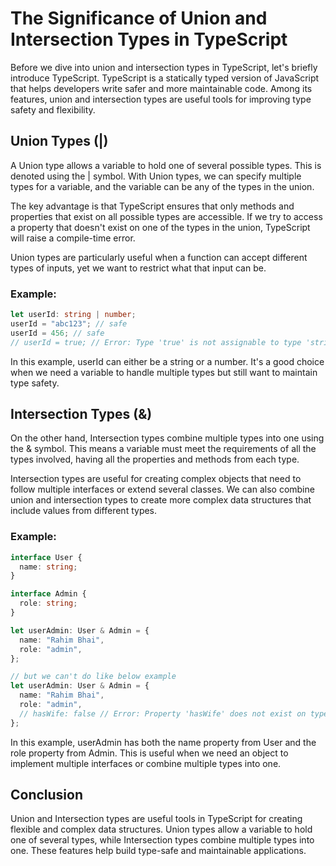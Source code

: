 # The Significance of Union and Intersection Types in TypeScript

Before we dive into union and intersection types in TypeScript, let's briefly introduce TypeScript. TypeScript is a statically typed version of JavaScript that helps developers write safer and more maintainable code. Among its features, union and intersection types are useful tools for improving type safety and flexibility.

## Union Types (|)

A Union type allows a variable to hold one of several possible types. This is denoted using the | symbol. With Union types, we can specify multiple types for a variable, and the variable can be any of the types in the union.

The key advantage is that TypeScript ensures that only methods and properties that exist on all possible types are accessible. If we try to access a property that doesn't exist on one of the types in the union, TypeScript will raise a compile-time error.

Union types are particularly useful when a function can accept different types of inputs, yet we want to restrict what that input can be.

### Example:

```typescript
let userId: string | number;
userId = "abc123"; // safe
userId = 456; // safe
// userId = true; // Error: Type 'true' is not assignable to type 'string | number'.
```

In this example, userId can either be a string or a number. It's a good choice when we need a variable to handle multiple types but still want to maintain type safety.

## Intersection Types (&)

On the other hand, Intersection types combine multiple types into one using the & symbol. This means a variable must meet the requirements of all the types involved, having all the properties and methods from each type.

Intersection types are useful for creating complex objects that need to follow multiple interfaces or extend several classes. We can also combine union and intersection types to create more complex data structures that include values from different types.

### Example:

```typescript
interface User {
  name: string;
}

interface Admin {
  role: string;
}

let userAdmin: User & Admin = {
  name: "Rahim Bhai",
  role: "admin",
};

// but we can't do like below example
let userAdmin: User & Admin = {
  name: "Rahim Bhai",
  role: "admin",
  // hasWife: false // Error: Property 'hasWife' does not exist on type 'User & Admin'
};
```

In this example, userAdmin has both the name property from User and the role property from Admin. This is useful when we need an object to implement multiple interfaces or combine multiple types into one.

## Conclusion

Union and Intersection types are useful tools in TypeScript for creating flexible and complex data structures. Union types allow a variable to hold one of several types, while Intersection types combine multiple types into one. These features help build type-safe and maintainable applications.

